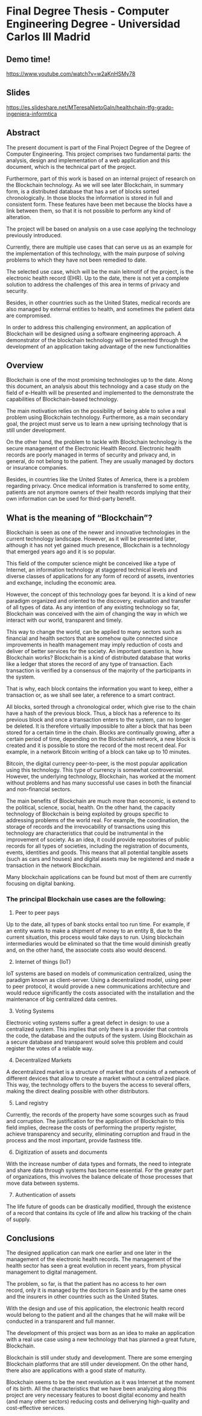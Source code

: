 # Final Degree Thesis - Computer Engineering Degree - Universidad Carlos III Madrid #

## Demo time! ## 
https://www.youtube.com/watch?v=w2aKnHSMy78

## Slides ##
https://es.slideshare.net/MTeresaNietoGaln/healthchain-tfg-grado-ingeniera-informtica

## Abstract ## 
The present document is part of the Final Project Degree of the Degree of Computer Engineering.
This project comprises two fundamental parts: the analysis, design and implementation of a web application and this document, which is the technical part of the project.

Furthermore, part of this work is based on an internal project of research on the Blockchain technology.
As we will see later Blockchain, in summary form, is a distributed database that has a set of blocks sorted chronologically. In those blocks the information is stored in full and consistent form. These features have been met because the blocks have a link between them, so that it is not possible to perform any kind of alteration.

The project will be based on analysis on a use case applying the technology previously introduced.

Currently, there are multiple use cases that can serve us as an example for the implementation of this technology, with the main purpose of solving problems to which they have not been remedied to date.

The selected use case, which will be the main leitmotif of the project, is the electronic health record (EHR). Up to the date, there is not yet a complete solution to address the challenges of this area in terms of privacy and security.

Besides, in other countries such as the United States, medical records are also managed by external entities to health, and sometimes the patient data are compromised.

In order to address this challenging environment, an application of Blockchain will be designed using a software engineering approach. A demonstrator of the blockchain technology will be presented through the development of an application taking advantage of the new functionalities

## Overview ##
Blockchain is one of the most promising technologies up to the date.  Along this document, an analysis about this technology and a case study on the field of e-Health will be presented and implemented to the demonstrate the capabilities of Blockchain-based technology.

The main motivation relies on the possibility of being able to solve a real problem using Blockchain technology. Furthermore, as a main secondary goal, the project must serve us to learn a new uprising technology that is still under development.

On the other hand, the problem to tackle with Blockchain technology is the secure management of the Electronic Health Record. Electronic health records are poorly managed in terms of security and privacy and, in general, do not belong to the patient. They are usually managed by doctors or insurance companies. 

Besides, in countries like the United States of America, there is a problem regarding privacy. Once medical information is transferred to some entity, patients are not anymore owners of their health records implying that their own information can be used for third-party benefit.

## What is the meaning of “Blockchain”? ##
Blockchain is seen as one of the newer and innovative technologies in the current technology landscape. However, as it will be presented later, although it has not yet gained much presence, Blockchain is a technology that emerged years ago and it is so popular.

This field of the computer science might be conceived like a type of Internet, an information technology at staggered technical levels and diverse classes of applications for any form of record of assets, inventories and exchange, including the economic area.

However, the concept of this technology goes far beyond. It is a kind of new paradigm organized and oriented to the discovery, evaluation and transfer of all types of data. As any intention of any existing technology so far, Blockchain was conceived with the aim of changing the way in which we interact with our world, transparent and timely. 

This way to change the world, can be applied to many sectors such as financial and health sectors that are somehow quite connected since improvements in health management may imply reduction of costs and deliver of better services for the society.
An important question is, how Blockchain works?  Blockchain is a kind of distributed database that works like a ledger that stores the record of any type of transaction. Each transaction is verified by a consensus of the majority of the participants in the system. 

That is why, each block contains the information you want to keep, either a transaction or, as we shall see later, a reference to a smart contract.

All blocks, sorted through a chronological order, which give rise to the chain have a hash of the previous block. Thus, a block has a reference to its previous block and once a transaction enters to the system, can no longer be deleted. It is therefore virtually impossible to alter a block that has been stored for a certain time in the chain. 
Blocks are continually growing, after a certain period of time, depending on the Blockchain network, a new block is created and it is possible to store the record of the most recent deal. For example, in a network Bitcoin writing of a block can take up to 10 minutes.

Bitcoin, the digital currency peer-to-peer, is the most popular application using this technology. This type of currency is somewhat controversial. However, the underlying technology, Blockchain, has worked at the moment without problems and has many successful use cases in both the financial and non-financial sectors.

The main benefits of Blockchain are much more than economic, is extend to the political, science, social, health. On the other hand, the capacity technology of Blockchain is being exploited by groups specific to addressing problems of the world real.
For example, the coordination, the storage of records and the irrevocability of transactions using this technology are characteristics that could be instrumental in the improvement of society. As an idea, it could provide repositories of public records for all types of societies, including the registration of documents, events, identities and goods. This means that all potential tangible assets (such as cars and houses) and digital assets may be registered and made a transaction in the network Blockchain.

Many blockchain applications can be found but most of them are currently focusing on digital banking. 

### The principal Blockchain use cases are the following:  ###

1.	Peer to peer pays

Up to the date, all types of bank stocks entail too run time. For example, if an entity wants to make a shipment of money to an entity B, due to the current situation, this process would take days to run.
Using blockchain intermediaries would be eliminated so that the time would diminish greatly and, on the other hand, the associate costs also would descend.

2.	Internet of things (IoT)

IoT systems are based on models of communication centralized, using the paradigm known as client-server.
Using a decentralized model, using peer to peer protocol, it would provide a new communications architecture and would reduce significantly the costs associated with the installation and the maintenance of big centralized data centres.

3.	Voting Systems

Electronic voting systems suffer a great defect in design: to use a centralized system. This implies that only there is a provider that controls the code, the database and the outputs of the system.
Using Blockchain as a secure database and transparent would solve this problem and could register the votes of a reliable way.

4.	Decentralized Markets

A decentralized market is a structure of market that consists of a network of different devices that allow to create a market without a centralized place. This way, the technology offers to the buyers the access to several offers, making the direct dealing possible with other distributors.

5.	Land registry

Currently, the records of the property have some scourges such as fraud and corruption.
The justification for the application of Blockchain to this field implies, decrease the costs of performing the property register, achieve transparency and security, eliminating corruption and fraud in the process and the most important, provide fastness title.

6.	Digitization of assets and documents

With the increase number of data types and formats, the need to integrate and share data through systems has become essential. For the greater part of organizations, this involves the balance delicate of those processes that move data between systems.

7.	Authentication of assets

The life future of goods can be drastically modified, through the existence of a record that contains its cycle of life and allow his tracking of the chain of supply.

## Conclusions ## 
The designed application can mark one earlier and one later in the management of the electronic health records. The management of the health sector has seen a great evolution in recent years, from physical management to digital management.

The problem, so far, is that the patient has no access to  her own record, only it is managed by the doctors in Spain and by the same ones and the insurers in other countries such as the United States.

With the design and use of this application, the electronic health record  would belong to the patient and all the changes that he will make  will be conducted in a transparent and full manner.

The development of this project was born as an idea to make an application with a real use case using a new technology that has planned a great future, Blockchain.

Blockchain is still under study and development. There are some emerging Blockchain platforms that are still under development. On the other hand, there also are applications with a good state of maturity.

Blockchain seems to be the next revolution as it was Internet at the moment of its birth. All the characteristics that we have been analyzing along this project are very necessary features to boost digital economy and health (and many other sectors) reducing costs and deliverying high-quality and cost-effective services.

